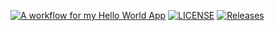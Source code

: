 [![A workflow for my Hello World App](https://github.com/SoPyayTun/Devlop_Lab/actions/workflows/main.yml/badge.svg)](https://github.com/SoPyayTun/Devlop_Lab/actions/workflows/main.yml)
[![LICENSE](https://img.shields.io/github/license/SoPyayTun/Devlop_Lab.svg?style=flat-square)](https://github.com/SoPyayTun/Devlop_Lab/blob/main/LICENSE)
[![Releases](https://img.shields.io/github/release/SoPyayTun/Devlop_Lab/all.svg?style=flat-square)](https://github.com/SoPyayTun/Devlop_Lab/releases)